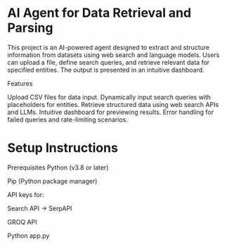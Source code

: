 # AI Agent for Data Retrieval and Parsing

This project is an AI-powered agent designed to extract and structure information from datasets using web search and language models. Users can upload a file, define search queries, and retrieve relevant data for specified entities. The output is presented in an intuitive dashboard.



Features

Upload CSV files for data input.
Dynamically input search queries with placeholders for entities.
Retrieve structured data using web search APIs and LLMs.
Intuitive dashboard for previewing results.
Error handling for failed queries and rate-limiting scenarios.


# Setup Instructions
Prerequisites
Python (v3.8 or later)

Pip (Python package manager)

API keys for:

Search API -> SerpAPI

GROQ API

Python app.py
